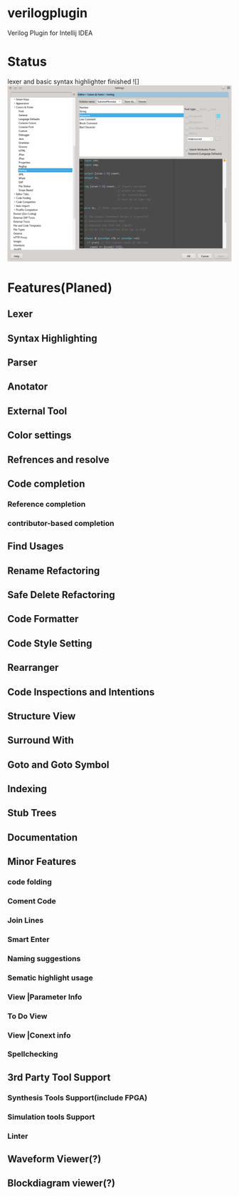 verilogplugin
=============

Verilog Plugin for Intellij IDEA

# Status
lexer and basic syntax highlighter finished
![]![](https://github.com/max6cn/verilogplugin/blob/master/resources/setting.png)

# Features(Planed)
## Lexer	
## Syntax Highlighting
## Parser
## Anotator
## External Tool
## Color settings
## Refrences and resolve
## Code completion
### Reference completion
### contributor-based completion 
## Find Usages
## Rename Refactoring
## Safe Delete Refactoring
## Code Formatter
## Code Style Setting
## Rearranger
## Code Inspections and Intentions
## Structure View
## Surround With
## Goto and Goto Symbol
## Indexing
## Stub Trees 
## Documentation
## Minor Features
### code folding
### Coment Code
### Join Lines
### Smart Enter
### Naming suggestions
### Sematic highlight usage
### View |Parameter Info
### To Do View
### View |Conext info
### Spellchecking 
## 3rd Party Tool Support
### Synthesis Tools Support(include FPGA)
### Simulation tools Support
### Linter
## Waveform Viewer(?)
## Blockdiagram viewer(?)
